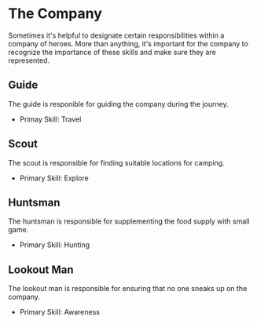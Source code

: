# The Company

Sometimes it's helpful to designate certain responsibilities within a company of heroes.  More than anything, it's important for the company to recognize the importance of these skills and make sure they are represented.

## Guide

The guide is responible for guiding the company during the journey.
* Primay Skill:  Travel

## Scout

The scout is responsible for finding suitable locations for camping.
* Primary Skill:  Explore

## Huntsman

The huntsman is responsible for supplementing the food supply with small game.
* Primary Skill:  Hunting

## Lookout Man

The lookout man is responsible for ensuring that no one sneaks up on the company.
* Primary Skill:  Awareness

